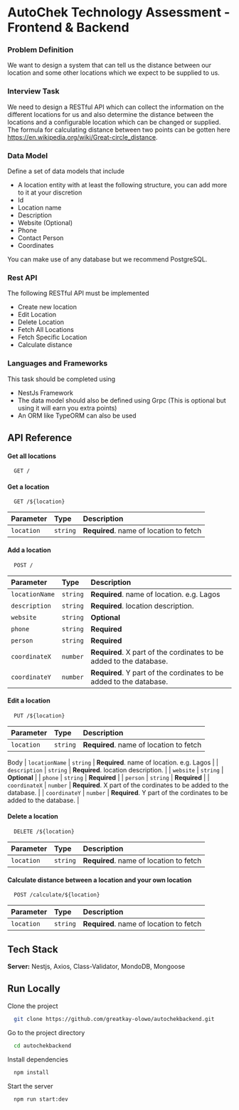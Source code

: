 # AutoChek Technology Assessment - Frontend & Backend

### Problem Definition

We want to design a system that can tell us the distance between our location and some other
locations which we expect to be supplied to us.

### Interview Task

We need to design a RESTful API which can collect the information on the different locations for us and also determine the distance between the locations and a configurable location which can be changed or supplied. The formula for calculating distance between two points can be gotten here https://en.wikipedia.org/wiki/Great-circle_distance.

### Data Model

Define a set of data models that include

- A location entity with at least the following structure, you can add more to it at your discretion
- Id
- Location name
- Description
- Website (Optional)
- Phone
- Contact Person
- Coordinates

You can make use of any database but we recommend PostgreSQL.

### Rest API

The following RESTful API must be implemented

- Create new location
- Edit Location
- Delete Location
- Fetch All Locations
- Fetch Specific Location
- Calculate distance

### Languages and Frameworks

This task should be completed using

- NestJs Framework
- The data model should also be defined using Grpc (This is optional but using it will earn you extra points)
- An ORM like TypeORM can also be used

## API Reference

#### Get all locations

```http
  GET /
```

#### Get a location

```http
  GET /${location}
```

| Parameter  | Type     | Description                             |
| :--------- | :------- | :-------------------------------------- |
| `location` | `string` | **Required**. name of location to fetch |

#### Add a location

```http
  POST /
```

| Parameter      | Type     | Description                                                         |
| :------------- | :------- | :------------------------------------------------------------------ |
| `locationName` | `string` | **Required**. name of location. e.g. Lagos                          |
| `description`  | `string` | **Required**. location description.                                 |
| `website`      | `string` | **Optional**                                                        |
| `phone`        | `string` | **Required**                                                        |
| `person`       | `string` | **Required**                                                        |
| `coordinateX`  | `number` | **Required**. X part of the cordinates to be added to the database. |
| `coordinateY`  | `number` | **Required**. Y part of the cordinates to be added to the database. |

#### Edit a location

```http
  PUT /${location}
```

| Parameter  | Type     | Description                             |
| :--------- | :------- | :-------------------------------------- |
| `location` | `string` | **Required**. name of location to fetch |

Body
| `locationName` | `string` | **Required**. name of location. e.g. Lagos |
| `description` | `string` | **Required**. location description. |
| `website` | `string` | **Optional** |
| `phone` | `string` | **Required** |
| `person` | `string` | **Required** |
| `coordinateX` | `number` | **Required**. X part of the cordinates to be added to the database. |
| `coordinateY` | `number` | **Required**. Y part of the cordinates to be added to the database. |

#### Delete a location

```http
  DELETE /${location}
```

| Parameter  | Type     | Description                             |
| :--------- | :------- | :-------------------------------------- |
| `location` | `string` | **Required**. name of location to fetch |

#### Calculate distance between a location and your own location

```http
  POST /calculate/${location}
```

| Parameter  | Type     | Description                             |
| :--------- | :------- | :-------------------------------------- |
| `location` | `string` | **Required**. name of location to fetch |

## Tech Stack

**Server:** Nestjs, Axios, Class-Validator, MondoDB, Mongoose

## Run Locally

Clone the project

```bash
  git clone https://github.com/greatkay-olowo/autochekbackend.git
```

Go to the project directory

```bash
  cd autochekbackend
```

Install dependencies

```bash
  npm install
```

Start the server

```bash
  npm run start:dev
```

